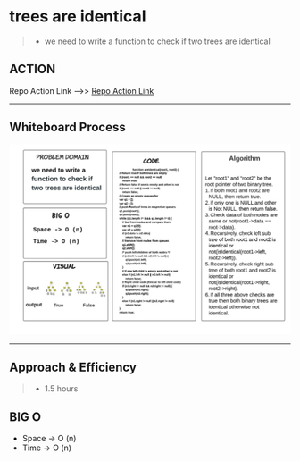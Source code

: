 # trees are identical

> - we need to write a function to check if two trees are identical

## ACTION 

Repo Action Link -->> [Repo Action Link](https://github.com/sultan-elayan/data-structures-and-algorithms/actions)


<hr>

## Whiteboard Process

![](CC-19.jpeg)




<hr>


## Approach & Efficiency
> - 1.5 hours  

## BIG O 

- Space -> O (n)
- Time -> O (n)




